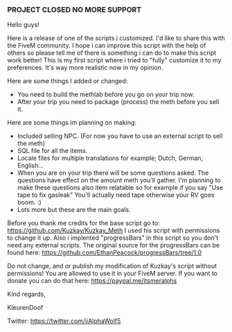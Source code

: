 ### PROJECT CLOSED NO MORE SUPPORT ###



Hello guys!

Here is a release of one of the scripts i customized. I'd like to share this with the FiveM community. I hope i can improve this script with the help of others so please tell me of there is something i can do to make this script work better! This is my first script where i tried to "fully" customize it to my preferences. It's way more realistic now in my opinion.


Here are some things I added or changed:
- You need to build the methlab before you go on your trip now.
- After your trip you need to package (process) the meth before you sell it.

Here are some things im planning on making:
- Included selling NPC. (For now you have to use an external script to sell the meth)
- SQL file for all the items.
- Locale files for multiple translations for example; Dutch, German, English...
- When you are on your trip there will be some questions asked. The questions have effect on the amount meth you'll gather.
  I'm planning to make these questions also item relatable so for example if you say "Use tape to fix gasleak" You'll actually need tape otherwise your RV goes boom. :)
- Lots more but these are the main goals.


Before you thank me credits for the base script go to: https://github.com/Kuzkay/Kuzkay_Meth I used his script with permissions to change it up. Also i implented "progressBars" in this script so you don't need any external scripts. The original source for the progressBars can be found here: https://github.com/EthanPeacock/progressBars/tree/1.0

Do not change, and or publish my modification of Kuzkay's script without permissions! You are allowed to use it in your FiveM server. If you want to donate you can do that here: https://paypal.me/itsmeralphs

Kind regards,

KleurenDoof

Twitter: https://twitter.com/iiAlphaWolf5
